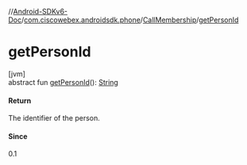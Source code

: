 //[Android-SDKv6-Doc](../../../index.md)/[com.ciscowebex.androidsdk.phone](../index.md)/[CallMembership](index.md)/[getPersonId](get-person-id.md)

# getPersonId

[jvm]\
abstract fun [getPersonId](get-person-id.md)(): [String](https://kotlinlang.org/api/latest/jvm/stdlib/kotlin/-string/index.html)

#### Return

The identifier of the person.

#### Since

0.1
